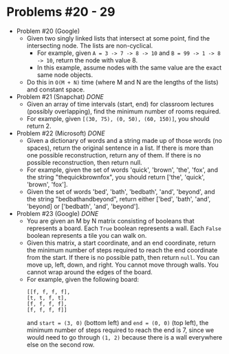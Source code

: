 # Problems #20 - 29

* Problem #20 (Google)
    * Given two singly linked lists that intersect at some point, find the intersecting node.
      The lists are non-cyclical.
      * For example, given `A = 3 -> 7 -> 8 -> 10` and `B = 99 -> 1 -> 8 -> 10`, return the node
        with value 8.
      * In this example, assume nodes with the same value are the exact same node objects.
    * Do this in `O(M + N)` time (where M and N are the lengths of the lists) and constant space.
* Problem #21 (Snapchat) *DONE*
    * Given an array of time intervals (start, end) for classroom lectures (possibly overlapping),
      find the minimum number of rooms required.
    * For example, given `[(30, 75), (0, 50), (60, 150)]`, you should return 2.
* Problem #22 (Microsoft) *DONE*
    * Given a dictionary of words and a string made up of those words (no spaces), return the original
      sentence in a list. If there is more than one possible reconstruction, return any of them. If
      there is no possible reconstruction, then return null.
    * For example, given the set of words 'quick', 'brown', 'the', 'fox', and the string "thequickbrownfox",
      you should return ['the', 'quick', 'brown', 'fox'].
    * Given the set of words 'bed', 'bath', 'bedbath', 'and', 'beyond', and the string "bedbathandbeyond",
      return either ['bed', 'bath', 'and', 'beyond] or ['bedbath', 'and', 'beyond'].
* Problem #23 (Google) *DONE*
    * You are given an M by N matrix consisting of booleans that represents a board. Each `True` boolean
      represents a wall. Each `False` boolean represents a tile you can walk on.
    * Given this matrix, a start coordinate, and an end coordinate, return the minimum number of steps
      required to reach the end coordinate from the start. If there is no possible path, then return `null`.
      You can move up, left, down, and right. You cannot move through walls. You cannot wrap around the edges
      of the board.
    * For example, given the following board:
      ```
      [[f, f, f, f],
      [t, t, f, t],
      [f, f, f, f],
      [f, f, f, f]]
      ```
      and `start = (3, 0)` (bottom left) and `end = (0, 0)` (top left), the minimum number of steps required
      to reach the end is 7, since we would need to go through `(1, 2)` because there is a wall everywhere else
      on the second row.
